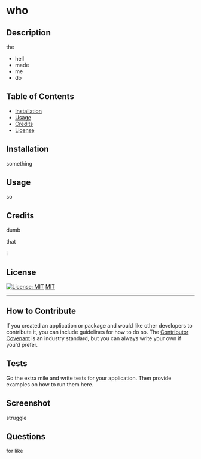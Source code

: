 # who

## Description
  
the
  
- hell
- made
- me
- do
  
## Table of Contents
  
- [Installation](#installation)
- [Usage](#usage)
- [Credits](#credits)
- [License](#license)
  
## Installation
  
something
  
## Usage
  
so
  
## Credits
  
dumb
  
that
  
i
  
## License
  
[![License: MIT](https://img.shields.io/badge/License-MIT-yellow.svg)](https://opensource.org/licenses/MIT)
[MIT](https://opensource.org/licenses/MIT)
  
---
  
## How to Contribute
  
If you created an application or package and would like other developers to contribute it, you can include guidelines for how to do so. The [Contributor Covenant](https://www.contributor-covenant.org/) is an industry standard, but you can always write your own if you'd prefer.
  
## Tests
  
Go the extra mile and write tests for your application. Then provide examples on how to run them here.

## Screenshot

struggle

## Questions

for
like

